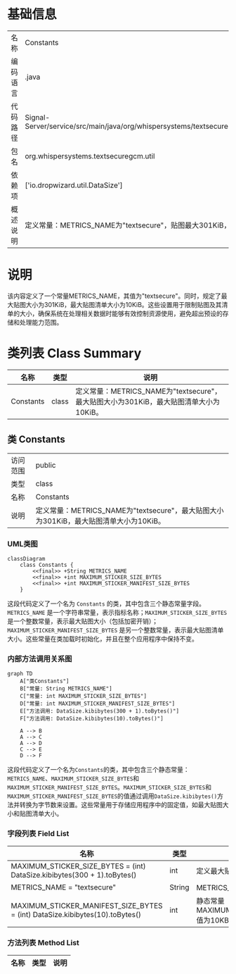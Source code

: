 # 基础信息

|      |      |
|------|------|
| 名称 | Constants |
| 编码语言 | .java |
| 代码路径 | Signal-Server/service/src/main/java/org/whispersystems/textsecuregcm/util/Constants.java |
| 包名 | org.whispersystems.textsecuregcm.util |
| 依赖项 | ['io.dropwizard.util.DataSize'] |
| 概述说明 | 定义常量：METRICS_NAME为"textsecure"，贴图最大301KiB，清单最大10KiB。 |

# 说明

该内容定义了一个常量METRICS_NAME，其值为"textsecure"。同时，规定了最大贴图大小为301KiB，最大贴图清单大小为10KiB。这些设置用于限制贴图及其清单的大小，确保系统在处理相关数据时能够有效控制资源使用，避免超出预设的存储和处理能力范围。

# 类列表 Class Summary

| 名称   | 类型  | 说明 |
|-------|------|-------------|
| Constants | class | 定义常量：METRICS_NAME为"textsecure"，最大贴图大小为301KiB，最大贴图清单大小为10KiB。 |



## 类 Constants

|      |      |
|------|------|
| 访问范围 | public |
| 类型 | class |
| 名称 | Constants |
| 说明 | 定义常量：METRICS_NAME为"textsecure"，最大贴图大小为301KiB，最大贴图清单大小为10KiB。 |


### UML类图

```mermaid
classDiagram
    class Constants {
        <<final>> +String METRICS_NAME
        <<final>> +int MAXIMUM_STICKER_SIZE_BYTES
        <<final>> +int MAXIMUM_STICKER_MANIFEST_SIZE_BYTES
    }
```

这段代码定义了一个名为 `Constants` 的类，其中包含三个静态常量字段。`METRICS_NAME` 是一个字符串常量，表示指标名称；`MAXIMUM_STICKER_SIZE_BYTES` 是一个整数常量，表示最大贴图大小（包括加密开销）；`MAXIMUM_STICKER_MANIFEST_SIZE_BYTES` 是另一个整数常量，表示最大贴图清单大小。这些常量在类加载时初始化，并且在整个应用程序中保持不变。


### 内部方法调用关系图

```mermaid
graph TD
    A["类Constants"]
    B["常量: String METRICS_NAME"]
    C["常量: int MAXIMUM_STICKER_SIZE_BYTES"]
    D["常量: int MAXIMUM_STICKER_MANIFEST_SIZE_BYTES"]
    E["方法调用: DataSize.kibibytes(300 + 1).toBytes()"]
    F["方法调用: DataSize.kibibytes(10).toBytes()"]

    A --> B
    A --> C
    A --> D
    C --> E
    D --> F
```

这段代码定义了一个名为`Constants`的类，其中包含三个静态常量：`METRICS_NAME`、`MAXIMUM_STICKER_SIZE_BYTES`和`MAXIMUM_STICKER_MANIFEST_SIZE_BYTES`。`MAXIMUM_STICKER_SIZE_BYTES`和`MAXIMUM_STICKER_MANIFEST_SIZE_BYTES`的值通过调用`DataSize.kibibytes()`方法并转换为字节数来设置。这些常量用于存储应用程序中的固定值，如最大贴图大小和贴图清单大小。

### 字段列表 Field List

| 名称  | 类型  | 说明 |
|-------|-------|------|
| MAXIMUM_STICKER_SIZE_BYTES = (int) DataSize.kibibytes(300 + 1).toBytes() | int | 定义最大贴图大小为301KB的字节常量。 |
| METRICS_NAME = "textsecure" | String | METRICS_NAME常量值为"textsecure"。 |
| MAXIMUM_STICKER_MANIFEST_SIZE_BYTES = (int) DataSize.kibibytes(10).toBytes() | int | 静态常量MAXIMUM_STICKER_MANIFEST_SIZE_BYTES值为10KB的字节数。 |

### 方法列表 Method List

| 名称  | 类型  | 说明 |
|-------|-------|------|




